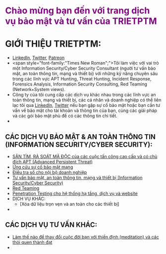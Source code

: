 # <span style="color:purple">Chào mừng bạn đến với trang dịch vụ bảo mật và tư vấn của TRIETPTM</span>

# GIỚI THIỆU TRIETPTM:
* [LinkedIn](https://www.linkedin.com/in/trietptm/), [Twitter](https://twitter.com/MinhTrietPT/with_replies), [Patreon](https://www.patreon.com/trietptm)
* <span style="font-family:"Times New Roman";">Tôi làm việc với vai trò một Information Security/Cyber Security Consultant (người tư vấn bảo mật, an toàn thông tin, mạng và thiết bị) với những kỹ năng chuyên sâu trong các lĩnh vực APT Hunting, Threat Hunting, Incident Response, Forensics Analysis, Information Security Consulting, Red Teaming (Network+System views)</span>.
* Công ty của tôi cung cấp các dịch vụ khác nhau trong các lĩnh vực an toàn thông tin, mạng và thiết bị, các cá nhân và doanh nghiệp có thể liên lạc tôi qua [LinkedIn](https://www.linkedin.com/in/trietptm/), [Twitter](https://twitter.com/MinhTrietPT/with_replies) nếu bạn gặp sự cố bảo mật hoặc bạn cần tư vấn về bảo mật cho tài khoản và thông tin của bạn, cùng các giải pháp và các gói bảo mật phù để có các thông tin chi tiết.
* 

## CÁC DỊCH VỤ BẢO MẬT & AN TOÀN THÔNG TIN (INFORMATION SECURITY/CYBER SECURITY):
* [SĂN TÌM, RÀ SOÁT MÃ ĐỘC của các cuộc tấn công cao cấp và có chủ đích APT (Advanced Persistent Threat)]()
* [Ứng cứu sự cố bảo mật mạng]()
* [Điều tra số cho nội bộ doanh nghiệp]()
* [Tư vấn bảo mật, an toàn thông tin, mạng và thiết bị (Information Security/Cyber Security)]()
* [Red Teaming]()
* [Penetration Testing cho hệ thống hạ tầng, dịch vụ và website]()
* DỊCH VỤ KHÁC:
  * [Xóa dữ liệu trọn vẹn và an toàn cho các thiết bị]
* 

## CÁC DỊCH VỤ TƯ VẤN KHÁC:
* [Làm thế nào để thay đổi cuộc đời bạn với thiền định (meditation) và các thói quen thành đạt]()
* 
